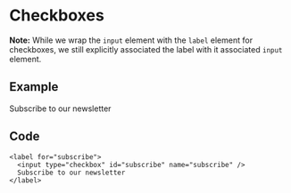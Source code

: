 # Checkboxes

**Note:** While we wrap the `input` element with the `label` element for checkboxes, we still explicitly associated the label with it associated `input` element.

## Example

Subscribe to our newsletter

## Code

    <label for="subscribe">
      <input type="checkbox" id="subscribe" name="subscribe" />
      Subscribe to our newsletter
    </label>
